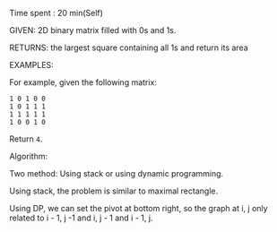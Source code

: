 Time spent :  20 min(Self)

GIVEN: 2D binary matrix filled with 0s and 1s.

RETURNS: the largest square containing all 1s and return its area

EXAMPLES:

For example, given the following matrix:

```
1 0 1 0 0
1 0 1 1 1
1 1 1 1 1
1 0 0 1 0
```

Return `4`.

Algorithm:

Two method: Using stack or using dynamic programming.

Using stack, the problem is similar to maximal rectangle.

Using DP, we can set the pivot at bottom right, so the graph at i, j only related to i - 1, j -1 and i, j - 1 and i - 1, j.